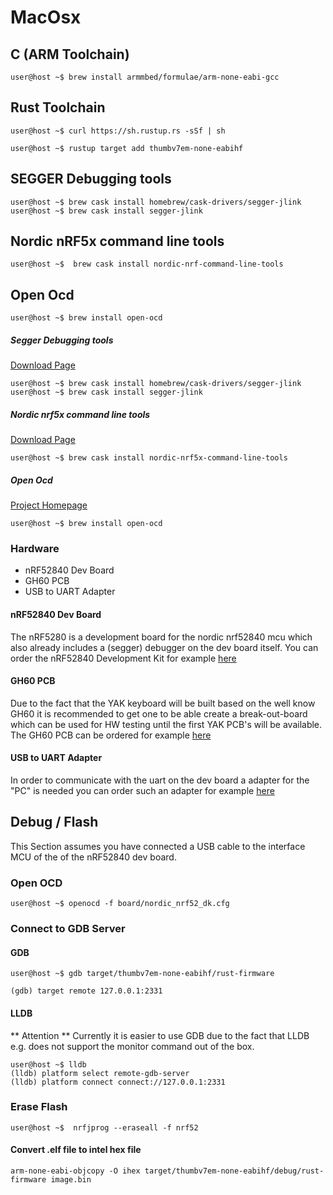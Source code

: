 # MacOsx

## C (ARM Toolchain)
```shell
user@host ~$ brew install armmbed/formulae/arm-none-eabi-gcc
```
## Rust Toolchain
```shell
user@host ~$ curl https://sh.rustup.rs -sSf | sh
```
```shell
user@host ~$ rustup target add thumbv7em-none-eabihf
```
## SEGGER Debugging tools
```shell
user@host ~$ brew cask install homebrew/cask-drivers/segger-jlink
user@host ~$ brew cask install segger-jlink
```
## Nordic nRF5x command line tools
```shell
user@host ~$  brew cask install nordic-nrf-command-line-tools
```
## Open Ocd
```shell
user@host ~$ brew install open-ocd
```



##### Segger Debugging tools
[Download Page](https://infocenter.nordicsemi.com/topic/ug_nrf5x_cltools/UG/cltools/nrf5x_command_line_tools_lpage.html)
```shell
user@host ~$ brew cask install homebrew/cask-drivers/segger-jlink
user@host ~$ brew cask install segger-jlink
```

##### Nordic nrf5x command line tools
[Download Page](https://infocenter.nordicsemi.com/topic/ug_nrf5x_cltools/UG/cltools/nrf5x_command_line_tools_lpage.html)

```shell
user@host ~$ brew cask install nordic-nrf5x-command-line-tools
```

##### Open Ocd
[Project Homepage](http://openocd.org/)
```shell
user@host ~$ brew install open-ocd
```

### Hardware

* nRF52840 Dev Board
* GH60 PCB
* USB to UART Adapter

#### nRF52840 Dev Board
The nRF5280 is a development board for the nordic nrf52840 mcu which also already includes a (segger) debugger on the dev board itself.
You can order the nRF52840 Development Kit for example [here](https://www.rutronik24.com/product/nordic/nrf52840-dk/10422794.html)

#### GH60 PCB
Due to the fact that the YAK keyboard will be built based on the well know GH60 it is recommended to get one to be able create a break-out-board
which can be used for HW testing until the first YAK PCB's will be available.
The GH60 PCB can be ordered for example [here](https://www.banggood.com/GH60-DIY-Mechanical-Keyboard-PCB-Support-Breathing-LED-60-Cherry-MX-Poker2-Poker3-p-1084998.html?cur_warehouse=CN)

#### USB to UART Adapter
In order to communicate with the uart on the dev board a adapter for the "PC" is needed you can order such an adapter for example [here](https://www.amazon.de/dp/B0753H4SQS/ref=cm_sw_em_r_mt_dp_U_uEdSCb45T73B2?th=1)




## Debug / Flash

This Section assumes you have connected a USB cable to the interface MCU of the of the nRF52840 dev board.

### Open OCD
```shell
user@host ~$ openocd -f board/nordic_nrf52_dk.cfg
```

### Connect to GDB Server

#### GDB

```shell
user@host ~$ gdb target/thumbv7em-none-eabihf/rust-firmware

(gdb) target remote 127.0.0.1:2331

```

#### LLDB
** Attention ** Currently it is easier to use GDB due to the fact that LLDB e.g. does not support the monitor command out of the box.


```shell
user@host ~$ lldb
(lldb) platform select remote-gdb-server
(lldb) platform connect connect://127.0.0.1:2331
```


### Erase Flash
```shell
user@host ~$  nrfjprog --eraseall -f nrf52
```


#### Convert .elf file to intel hex file
```shell
arm-none-eabi-objcopy -O ihex target/thumbv7em-none-eabihf/debug/rust-firmware image.bin
```
